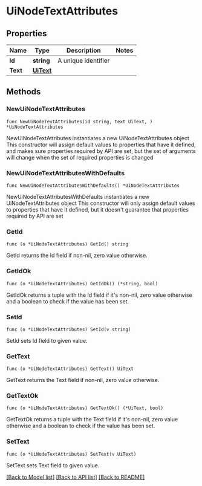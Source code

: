 # UiNodeTextAttributes

## Properties

Name | Type | Description | Notes
------------ | ------------- | ------------- | -------------
**Id** | **string** | A unique identifier | 
**Text** | [**UiText**](UiText.md) |  | 

## Methods

### NewUiNodeTextAttributes

`func NewUiNodeTextAttributes(id string, text UiText, ) *UiNodeTextAttributes`

NewUiNodeTextAttributes instantiates a new UiNodeTextAttributes object
This constructor will assign default values to properties that have it defined,
and makes sure properties required by API are set, but the set of arguments
will change when the set of required properties is changed

### NewUiNodeTextAttributesWithDefaults

`func NewUiNodeTextAttributesWithDefaults() *UiNodeTextAttributes`

NewUiNodeTextAttributesWithDefaults instantiates a new UiNodeTextAttributes object
This constructor will only assign default values to properties that have it defined,
but it doesn't guarantee that properties required by API are set

### GetId

`func (o *UiNodeTextAttributes) GetId() string`

GetId returns the Id field if non-nil, zero value otherwise.

### GetIdOk

`func (o *UiNodeTextAttributes) GetIdOk() (*string, bool)`

GetIdOk returns a tuple with the Id field if it's non-nil, zero value otherwise
and a boolean to check if the value has been set.

### SetId

`func (o *UiNodeTextAttributes) SetId(v string)`

SetId sets Id field to given value.


### GetText

`func (o *UiNodeTextAttributes) GetText() UiText`

GetText returns the Text field if non-nil, zero value otherwise.

### GetTextOk

`func (o *UiNodeTextAttributes) GetTextOk() (*UiText, bool)`

GetTextOk returns a tuple with the Text field if it's non-nil, zero value otherwise
and a boolean to check if the value has been set.

### SetText

`func (o *UiNodeTextAttributes) SetText(v UiText)`

SetText sets Text field to given value.



[[Back to Model list]](../README.md#documentation-for-models) [[Back to API list]](../README.md#documentation-for-api-endpoints) [[Back to README]](../README.md)


